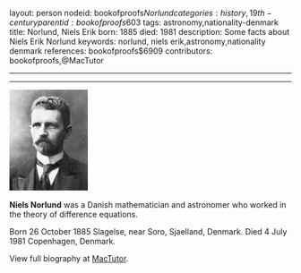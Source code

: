 layout: person
nodeid: bookofproofs$Norlund
categories: history,19th-century
parentid: bookofproofs$603
tags: astronomy,nationality-denmark
title: Norlund, Niels Erik
born: 1885
died: 1981
description: Some facts about Niels Erik Norlund
keywords: norlund, niels erik,astronomy,nationality denmark
references: bookofproofs$6909
contributors: bookofproofs,@MacTutor

---


---

![Norlund.jpg](https://github.com/bookofproofs/bookofproofs.github.io/blob/main/_sources/_assets/images/portraits/Norlund.jpg?raw=true)

**Niels Norlund** was a Danish mathematician and astronomer who worked in the theory of difference equations.

Born 26 October 1885 Slagelse, near Soro, Sjaelland, Denmark. Died 4 July 1981 Copenhagen, Denmark.


View full biography at [MacTutor](https://mathshistory.st-andrews.ac.uk/Biographies/Norlund/).